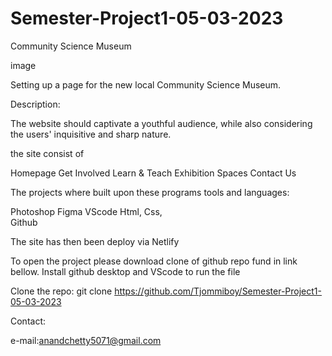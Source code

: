 # Semester-Project1-05-03-2023

Community Science Museum

image

Setting up a page for the new local Community Science Museum.

Description:

The website should captivate a youthful audience, while also considering the users' inquisitive and sharp nature.

the site consist of

Homepage
Get Involved
Learn & Teach
Exhibition Spaces
Contact Us

The projects where built upon these programs tools and languages:

Photoshop
Figma
VScode
Html,
Css,  
Github

The site has then been deploy via Netlify

To open the project please download clone of github repo fund in link bellow. Install github desktop and VScode to run the file

Clone the repo:
git clone https://github.com/Tjommiboy/Semester-Project1-05-03-2023

Contact:

e-mail:anandchetty5071@gmail.com
